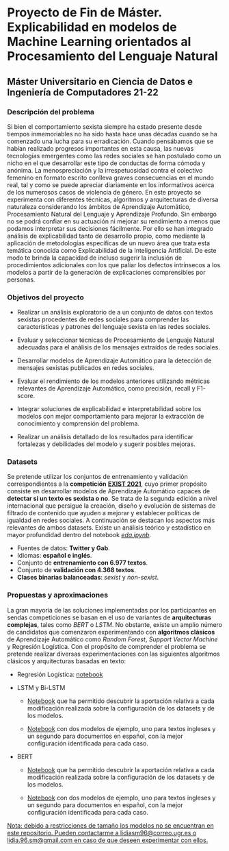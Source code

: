 # Proyecto de Fin de Máster. Explicabilidad en modelos de Machine Learning orientados al Procesamiento del Lenguaje Natural

## Máster Universitario en Ciencia de Datos e Ingeniería de Computadores 21-22

### Descripción del problema

Si bien el comportamiento sexista siempre ha estado presente desde tiempos inmemoriables no ha sido hasta hace unas décadas cuando se ha comenzado una lucha para su erradicación. Cuando pensábamos que se habían realizado progresos importantes en esta causa, las nuevas tecnologías emergentes como las redes sociales se han postulado como un nicho en el que desarrollar este tipo de conductas de forma cómoda y anónima. La menospreciación y la irrespetuosidad contra el colectivo femenino en formato escrito conlleva graves consecuencias en el mundo real, tal y como se puede apreciar diariamente en los informativos acerca de los numerosos casos de violencia de género. En este proyecto se experimenta con diferentes técnicas, algoritmos y arquitecturas de diversa naturaleza considerando los ámbitos de Aprendizaje Automático, Procesamiento Natural del Lenguaje y Aprendizaje Profundo. Sin embargo no se podrá confiar en su actuación ni mejorar su rendimiento a menos que podamos interpretar sus decisiones fácilmente. Por ello se han integrado análisis de explicabilidad tanto de desarrollo propio, como mediante la aplicación de metodologías específicas de un nuevo área que trata esta temática conocida como Explicabilidad de la Inteligencia Artificial. De este modo te brinda la capacidad de incluso sugerir la inclusión de procedimientos adicionales con los que paliar los defectos intrínsecos a los modelos a partir de la generación de explicaciones comprensibles por personas.

### Objetivos del proyecto

* Realizar un análisis exploratorio de a un conjunto de datos con textos sexistas procedentes de redes sociales para comprender las características y patrones del lenguaje sexista en las redes sociales.

* Evaluar y seleccionar técnicas de Procesamiento de Lenguaje Natural adecuadas para el análisis de los mensajes extraídos de redes sociales.

* Desarrollar modelos de Aprendizaje Automático para la detección de mensajes sexistas publicados en redes sociales.

* Evaluar el rendimiento de los modelos anteriores utilizando métricas relevantes de Aprendizaje Automático, como precisión, recall y F1-score.

* Integrar soluciones de explicabilidad e interpretabilidad sobre los modelos con mejor comportamiento para mejorar la extracción de conocimiento y comprensión del problema.

* Realizar un análisis detallado de los resultados para identificar fortalezas y debilidades del modelo y sugerir posibles mejoras.

### Datasets

Se pretende utilizar los conjuntos de entrenamiento y validación correspondientes a la **competición** [**EXIST 2021**](http://nlp.uned.es/exist2021/), cuyo primer propósito consiste en desarrollar modelos de Aprendizaje Automático capaces de **detectar si un texto es sexista o no**. Se trata de la segunda edición a nivel internacional que persigue la creación, diseño y evolución de sistemas de filtrado de contenido que ayuden a mejorar y establecer políticas de igualdad en redes sociales. A continuación se destacan los aspectos más relevantes de ambos datasets. Existe un análisis teórico y estadístico en mayor profundidad dentro del notebook [*eda.ipynb*](https://github.com/lidiasm/DATCOM-TFM/blob/main/notebooks/eda.ipynb).

* Fuentes de datos: **Twitter y Gab**.
* Idiomas: **español e inglés**.
* Conjunto de **entrenamiento con 6.977 textos**.
* Conjunto de **validación con 4.368 textos**.
* **Clases binarias balanceadas**: *sexist* y *non-sexist*.

### Propuestas y aproximaciones

La gran mayoría de las soluciones implementadas por los participantes en sendas competiciones se basan en el uso de variantes de **arquitecturas complejas**, tales como *BERT* o *LSTM*. No obstante, existe un amplio número de candidatos que comenzaron experimentando con **algoritmos clásicos** de Aprendizaje Automático como *Random Forest*, *Support Vector Machine* y Regresión Logística. Con el propósito de comprender el problema se pretende realizar diversas experimentaciones con las siguientes algoritmos clásicos y arquitecturas basadas en texto:

* Regresión Logística: [notebook](https://github.com/lidiasm/DATCOM-TFM/blob/main/notebooks/lr_models.ipynb)

* LSTM y Bi-LSTM

    * [Notebook](https://github.com/lidiasm/DATCOM-TFM/blob/main/notebooks/run_lstm_experiments.ipynb) que ha permitido descubrir la aportación relativa a cada modificación realizada sobre la configuración de los datasets y de los modelos.

    * [Notebook](https://github.com/lidiasm/DATCOM-TFM/blob/main/notebooks/lstm_models.ipynb) con dos modelos de ejemplo, uno para textos ingleses y un segundo para documentos en español, con la mejor configuración identificada para cada caso.

* BERT

    * [Notebook](https://github.com/lidiasm/DATCOM-TFM/blob/main/notebooks/run_bert_experiments.ipynb) que ha permitido descubrir la aportación relativa a cada modificación realizada sobre la configuración de los datasets y de los modelos.

    * [Notebook](https://github.com/lidiasm/DATCOM-TFM/blob/main/notebooks/bert_models.ipynb) con dos modelos de ejemplo, uno para textos ingleses y un segundo para documentos en español, con la mejor configuración identificada para cada caso.


<ins>Nota: debido a restricciones de tamaño los modelos no se encuentran en este repositorio. Pueden contactarme a lidiasm96@correo.ugr.es o lidia.96.sm@gmail.com en caso de que deseen experimentar con ellos.</ins>
